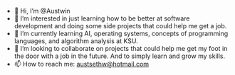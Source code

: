 - 👋 Hi, I’m @Austwin
- 👀 I’m interested in just learning how to be better at software development and doing some side projects that could help me get a job. 
- 🌱 I’m currently learning AI, operating systems, concepts of programming languages, and algorithm analysis at KSU.
- 💞️ I’m looking to collaborate on projects that could help me get my foot in the door with a job in the future. And to simply learn and grow my skills.
- 📫 How to reach me: austsethw@hotmail.com

<!---
Austwin/Austwin is a ✨ special ✨ repository because its `README.md` (this file) appears on your GitHub profile.
You can click the Preview link to take a look at your changes.
--->
